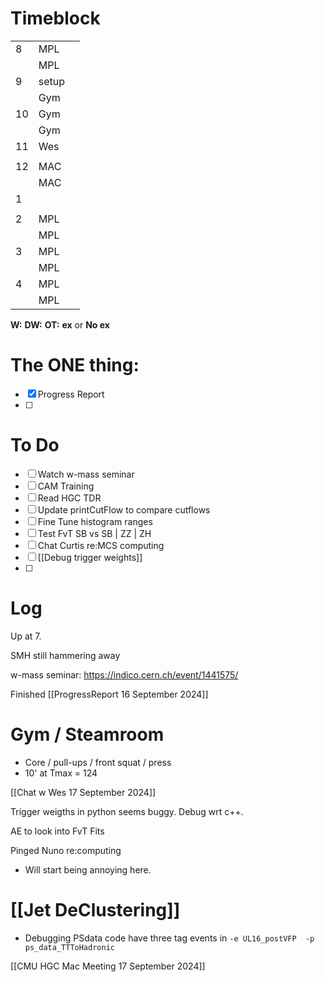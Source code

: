 # Timeblock

|     |       |     |
| --- | ----- | --- |
| 8   | MPL   |     |
|     | MPL   |     |
| 9   | setup |     |
|     | Gym   |     |
| 10  | Gym   |     |
|     | Gym   |     |
| 11  | Wes   |     |
|     |       |     |
| 12  | MAC   |     |
|     | MAC   |     |
| 1   |       |     |
|     |       |     |
| 2   | MPL   |     |
|     | MPL   |     |
| 3   | MPL   |     |
|     | MPL   |     |
| 4   | MPL   |     |
|     | MPL   |     |

**W:**
**DW:**
**OT:**
**ex** or **No ex**

# The ONE thing: 
- [x] Progress Report
- [ ] 


# To Do
- [ ] Watch w-mass seminar
- [ ] CAM Training
- [ ] Read HGC TDR
- [ ] Update printCutFlow to compare cutflows
- [ ] Fine Tune histogram ranges
- [ ] Test FvT SB vs SB | ZZ | ZH
- [ ] Chat Curtis re:MCS computing
- [ ] [[Debug trigger weights]]
- [ ] 



# Log

Up at 7. 

SMH still hammering away

w-mass seminar: https://indico.cern.ch/event/1441575/

Finished [[ProgressReport 16 September 2024]]

# Gym / Steamroom
- Core / pull-ups / front squat / press
- 10' at Tmax = 124

[[Chat w Wes 17 September 2024]]

Trigger weigths in python seems buggy.  Debug wrt c++. 

AE to look into FvT Fits

Pinged Nuno re:computing
- Will start being annoying here.

# [[Jet DeClustering]]
- Debugging PSdata code have three tag events in `-e UL16_postVFP  -p ps_data_TTToHadronic`

[[CMU HGC Mac Meeting 17 September 2024]]

